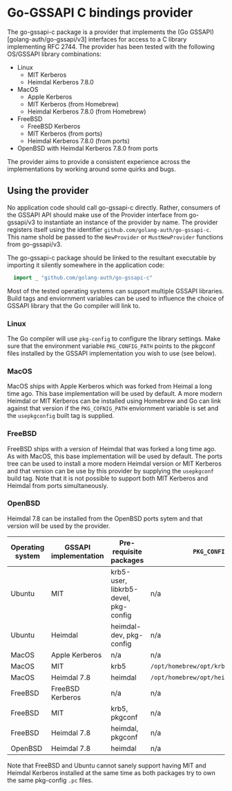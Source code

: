 # Go-GSSAPI C bindings provider

The go-gssapi-c package is a provider that implements the (Go GSSAPI)[golang-auth/go-gssapi/v3] interfaces for access to a C library implementing RFC 2744.
The provider has been tested with the following OS/GSSAPI library combinations:
 * Linux
    * MIT Kerberos
    * Heimdal Kerberos 7.8.0
 * MacOS
    * Apple Kerberos
    * MIT Kerberos (from Homebrew)
    * Heimdal Kerberos 7.8.0 (from Homebrew)
 * FreeBSD
    * FreeBSD Kerberos
    * MIT Kerberos (from ports)
    * Heimdal Kerberos 7.8.0 (from ports)
 * OpenBSD with Heimdal Kerberos 7.8.0 from ports

The provider aims to provide a consistent experience across the implementations by working around some quirks and bugs.


## Using the provider

No application code should call go-gssapi-c directly.  Rather, consumers of the GSSAPI API should make use of
the Provider interface from go-gssapi/v3 to instantiate an instance of the provider by name.  The provider registers itself using the identifier
`github.com/golang-auth/go-gssapi-c`.  This name shold be passed to the `NewProvider` or `MustNewProvider` functions from go-gssapi/v3.

The go-gssapi-c package should be linked to the resultant executable by importing it silently somewhere in the application code:

```go
  import _ "github.com/golang-auth/go-gssapi-c"
```

Most of the tested operating systems can support multiple GSSAPI libraries.  Build tags and enviornment variables can be used to influence
the choice of GSSAPI library that the Go compiler will link to.

### Linux

The Go compiler will use `pkg-config` to configure the library settings.  Make sure that the environment variable `PKG_CONFIG_PATH` points to the pkgconf
files installed by the GSSAPI implementation you wish to use (see below).

### MacOS

MacOS ships with Apple Kerberos which was forked from Heimal a long time ago.  This base implementation will be used by default.  A more modern
Heimdal or MIT Kerberos can be installed using Homebrew and Go can link against that version if the `PKG_COFNIG_PATH` enviornment variable is set
and the `usepkgconfig` built tag is supplied.

### FreeBSD

FreeBSD ships with a version of Heimdal that was forked a long time ago.  As with MacOS, this base implementation will be used by default.
The ports tree can be used to install a more modern Heimdal version or MIT Kerberos and that version can be use by this provider by
supplying the `usepkgconf` build tag.  Note that it is not possible to support both MIT Kerberos and Heimdal from ports simultaneously.

### OpenBSD

Heimdal 7.8 can be installed from the OpenBSD ports sytem and that version will be used by the provider.


| Operating system | GSSAPI implementation  | Pre-requisite packages | `PKG_CONFIG_PATH` | Build tags |
| ---------------  | ---------------------- | ---------------------- | ----------------- | ---------- |
| Ubuntu           | MIT                    | krb5-user, libkrb5-devel, pkg-config |  n/a   | n/a     |
| Ubuntu           | Heimdal                | heimdal-dev, pkg-config | n/a              | n/a        |
| MacOS            | Apple Kerberos         | n/a                     | n/a              | n/a        |
| MacOS            | MIT                    | krb5                    | `/opt/homebrew/opt/krb5/lib/pkgconfig` | `usepkgconfig` |
| MacOS            | Heimdal 7.8            | heimdal                 | `/opt/homebrew/opt/heimdal/lib/pkgconfig` | `usepkgconfig` |
| FreeBSD          | FreeBSD Kerberos       | n/a                     | n/a				 | n/a        |
| FreeBSD          | MIT                    | krb5, pkgconf           | n/a 			 | `usepkgconfig`       |
| FreeBSD          | Heimdal 7.8            | heimdal, pkgconf        | n/a 			 | `usepkgconfig`        |
| OpenBSD          | Heimdal 7.8            | heimdal                 | n/a              | n/a        |

Note that FreeBSD and Ubuntu cannot sanely support having MIT and Heimdal Kerberos installed at the same time as
both packages try to own the same pkg-config `.pc` files.

